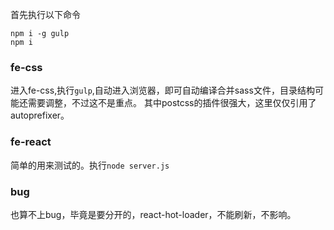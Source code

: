 首先执行以下命令
```shell
npm i -g gulp
npm i
```
### fe-css
进入fe-css,执行`gulp`,自动进入浏览器，即可自动编译合并sass文件，目录结构可能还需要调整，不过这不是重点。
其中postcss的插件很强大，这里仅仅引用了autoprefixer。

### fe-react
简单的用来测试的。执行`node server.js`

### bug
也算不上bug，毕竟是要分开的，react-hot-loader，不能刷新，不影响。
